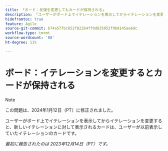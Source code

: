 ```yaml
---
title: 「ボード：反復を変更してもカードが保持される」
description: 「ユーザーがボード上でイテレーションを表示してからイテレーションを変更すると、新しいイテレーションに対して表示されるカードは、ユーザーが以前表示していたイテレーションのカードです。」
hidefromtoc: true
feature: Agile
source-git-commit: b74a577bc652f822b4ff9d835952f9b8145ae6dc
workflow-type: tm+mt
source-wordcount: '88'
ht-degree: 11%

---
```



# ボード：イテレーションを変更するとカードが保持される

>[!NOTE]
>
>この問題は、2024年1月12日（PT）に修正されました。

ユーザーがボード上でイテレーションを表示してからイテレーションを変更すると、新しいイテレーションに対して表示されるカードは、ユーザーが以前表示していたイテレーションのカードです。

_最初に報告されたのは 2023年12月14日（PT）です。_
